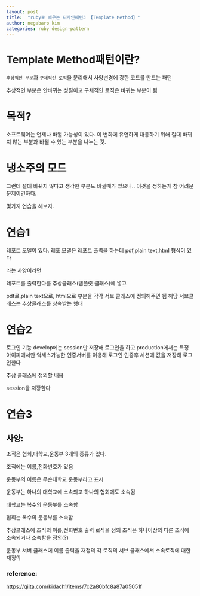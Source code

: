```yaml
---
layout: post
title:  "ruby로 배우는 디자인패턴3 【Template Method】"
author: negabaro kim
categories: ruby design-pattern
---
```



# Template Method패턴이란?

`추상적인 부분`과 `구체적인 로직`을 분리해서 사양변경에 강한 코드를 만드는 패턴

추상적인 부분은 안바뀌는 성질이고 구체적인 로직은 바뀌는 부분이 됨

# 목적?

소프트웨어는 언제나 바뀔 가능성이 있다.
이 변화에 유연하게 대응하기 위해
절대 바뀌지 않는 부분과 바뀔 수 있는 부분을 나누는 것.

# 냉소주의 모드

그런데 절대 바뀌지 않다고 생각한 부분도 바뀔때가 있으니.. 이것을 정하는게 참 어려운 문제이긴하다.


몇가지 연습을 해보자.

# 연습1

레포트 모델이 있다.
레포 모델은 레포트 출력을 하는데 pdf,plain text,html 형식이 있다

라는 사양이라면

레포트를 출력한다를 추상클래스(템플릿 클래스)에 넣고

pdf로,plain text으로, html으로 부분을 각각 서브 클래스에 정의해주면 됨
해당 서브클래스는 추상클래스를 상속받는 형태


# 연습2

로그인 기능
develop에는 session만 저장해 로그인을 하고
production에서는 특정 아이피에서만 억세스가능한 인증서버를 이용해 로그인 인증후 세션에 값을 저장해 로그인한다

추상 클래스에 정의할 내용

session을 저장한다




# 연습3

## 사양:

조직은 협회,대학교,운동부 3개의 종류가 있다.

조직에는 이름,전화번호가 있음

운동부의 이름은 무슨대학교 운동부라고 표시

운동부는 하나의 대학교에 소속되고 하나의 협회에도 소속됨

대학교는 복수의 운동부를 소속함

협회는 복수의 운동부를 소속함



추상클래스에 조직의 이름,전화번호 출력 로직을 정의
조직은 하나이상의 다른 조직에 소속되거나 소속함을 정의(?)

운동부 서버 클래스에 이름 출력을 재정의
각 로직의 서브 클래스에서 소속로직에 대한 재정의




### reference:

https://qiita.com/kidach1/items/7c2a80bfc8a87a05051f